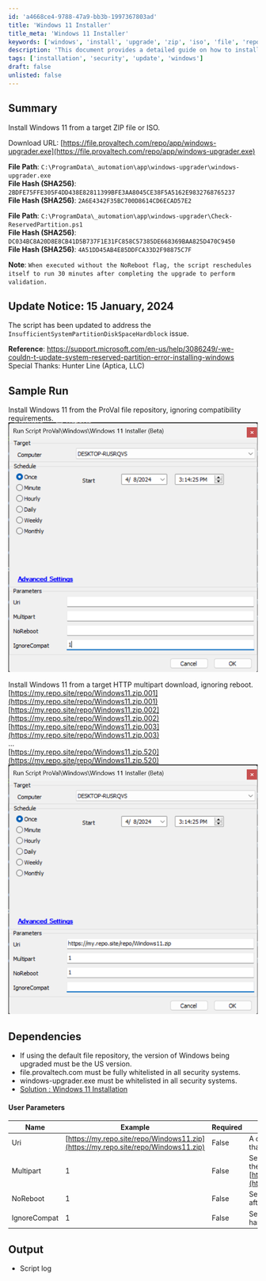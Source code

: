 ```yaml
---
id: 'a4668ce4-9788-47a9-bb3b-1997367803ad'
title: 'Windows 11 Installer'
title_meta: 'Windows 11 Installer'
keywords: ['windows', 'install', 'upgrade', 'zip', 'iso', 'file', 'repository']
description: 'This document provides a detailed guide on how to install Windows 11 from a target ZIP file or ISO, including sample runs and user parameters. It covers necessary dependencies and provides download links for the required files.'
tags: ['installation', 'security', 'update', 'windows']
draft: false
unlisted: false
---
```


## Summary

Install Windows 11 from a target ZIP file or ISO.

Download URL: [https://file.provaltech.com/repo/app/windows-upgrader.exe](https://file.provaltech.com/repo/app/windows-upgrader.exe)  

**File Path**: `C:\ProgramData\_automation\app\windows-upgrader\windows-upgrader.exe`  
**File Hash (SHA256)**: `2BDFE75FFE305F4DD438E82811399BFE3AA8045CE38F5A5162E9832768765237`  
**File Hash (SHA256)**: `2A6E4342F35BC700D8614CD6ECAD57E2`  

**File Path**: `C:\ProgramData\_automation\app\windows-upgrader\Check-ReservedPartition.ps1`  
**File Hash (SHA256)**: `DC034BC8A20D8E8CB41D5B737F1E31FC858C57385DE668369BAA825D470C9450`  
**File Hash (SHA256)**: `4A51DD45AB4E85DDFCA33D2F98875C7F`  

**Note**: `When executed without the NoReboot flag, the script reschedules itself to run 30 minutes after completing the upgrade to perform validation.`

## Update Notice: 15 January, 2024

The script has been updated to address the `InsufficientSystemPartitionDiskSpaceHardblock` issue. 

**Reference**: https://support.microsoft.com/en-us/help/3086249/-we-couldn-t-update-system-reserved-partition-error-installing-windows
Special Thanks: Hunter Line (Aptica, LLC)



## Sample Run

Install Windows 11 from the ProVal file repository, ignoring compatibility requirements.  
![Image](../../../static/img/Windows-11-Installer-(Beta)/image_1.png)

Install Windows 11 from a target HTTP multipart download, ignoring reboot.  
[https://my.repo.site/repo/Windows11.zip.001](https://my.repo.site/repo/Windows11.zip.001)  
[https://my.repo.site/repo/Windows11.zip.002](https://my.repo.site/repo/Windows11.zip.002)  
[https://my.repo.site/repo/Windows11.zip.003](https://my.repo.site/repo/Windows11.zip.003)  
...  
[https://my.repo.site/repo/Windows11.zip.520](https://my.repo.site/repo/Windows11.zip.520)  
![Image](../../../static/img/Windows-11-Installer-(Beta)/image_2.png)

## Dependencies

- If using the default file repository, the version of Windows being upgraded must be the US version.
- file.provaltech.com must be fully whitelisted in all security systems.
- windows-upgrader.exe must be whitelisted in all security systems.  
- [Solution : Windows 11 Installation](../../solutions/Windows%2011%20Installation.md)  


#### User Parameters

| Name        | Example                                                            | Required | Description                                                                                       |
|-------------|--------------------------------------------------------------------|----------|---------------------------------------------------------------------------------------------------|
| Uri         | [https://my.repo.site/repo/Windows11.zip](https://my.repo.site/repo/Windows11.zip) | False    | A custom URI to either a local file or HTTP file that contains the target Windows 11 payload.     |
| Multipart   | 1                                                                  | False    | Set to 1 if the custom URI is a multipart file in the format [https://my.repo.site/repo/Windows11.zip.001](https://my.repo.site/repo/Windows11.zip.001) |
| NoReboot    | 1                                                                  | False    | Set to 1 to suppress rebooting the machine after the upgrade.                                     |
| IgnoreCompat| 1                                                                  | False    | Set to 1 to ignore Windows 11 hardware/software requirements.                                     |

## Output

- Script log



